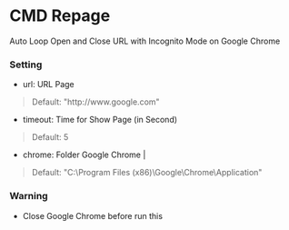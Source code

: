 # CMD Repage
Auto Loop Open and Close URL with Incognito Mode on Google Chrome

### Setting
- url: URL Page
> Default: "http\://www\.google.com"

- timeout: Time for Show Page (in Second)
> Default: 5

- chrome: Folder Google Chrome | 
> Default: "C:\Program Files (x86)\Google\Chrome\Application\"

### Warning
- Close Google Chrome before run this
